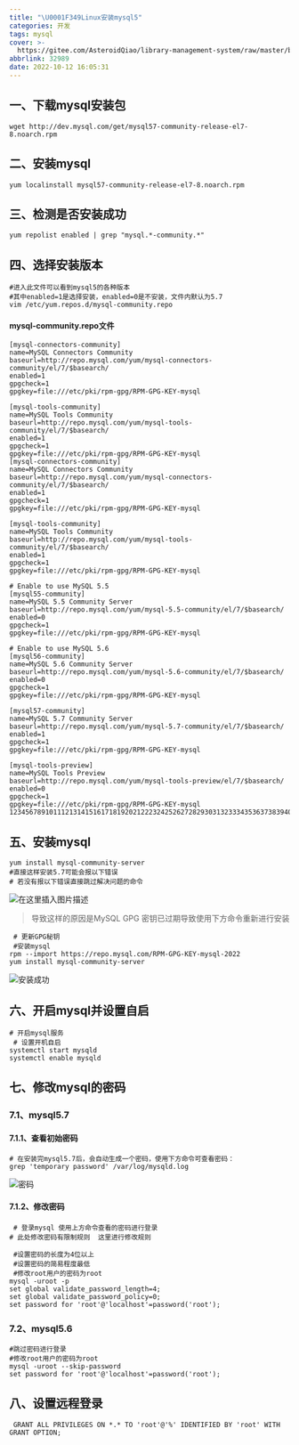 ```yaml
---
title: "\U0001F349Linux安装mysql5"
categories: 开发
tags: mysql
cover: >-
  https://gitee.com/AsteroidQiao/library-management-system/raw/master/book-avatar/17161896821131716189681529.png
abbrlink: 32989
date: 2022-10-12 16:05:31
---
```


## 一、下载mysql安装包

```shell
wget http://dev.mysql.com/get/mysql57-community-release-el7-8.noarch.rpm
```

## 二、安装mysql

```shell
yum localinstall mysql57-community-release-el7-8.noarch.rpm 
```

## 三、检测是否安装成功

```shell
yum repolist enabled | grep "mysql.*-community.*"
```

## 四、选择安装版本

```shell
#进入此文件可以看到mysql5的各种版本
#其中enabled=1是选择安装，enabled=0是不安装，文件内默认为5.7
vim /etc/yum.repos.d/mysql-community.repo    
```

#### mysql-community.repo文件

```shell
[mysql-connectors-community]
name=MySQL Connectors Community
baseurl=http://repo.mysql.com/yum/mysql-connectors-community/el/7/$basearch/
enabled=1
gpgcheck=1
gpgkey=file:///etc/pki/rpm-gpg/RPM-GPG-KEY-mysql

[mysql-tools-community]
name=MySQL Tools Community
baseurl=http://repo.mysql.com/yum/mysql-tools-community/el/7/$basearch/
enabled=1
gpgcheck=1
gpgkey=file:///etc/pki/rpm-gpg/RPM-GPG-KEY-mysql
[mysql-connectors-community]
name=MySQL Connectors Community
baseurl=http://repo.mysql.com/yum/mysql-connectors-community/el/7/$basearch/
enabled=1
gpgcheck=1
gpgkey=file:///etc/pki/rpm-gpg/RPM-GPG-KEY-mysql

[mysql-tools-community]
name=MySQL Tools Community
baseurl=http://repo.mysql.com/yum/mysql-tools-community/el/7/$basearch/
enabled=1
gpgcheck=1
gpgkey=file:///etc/pki/rpm-gpg/RPM-GPG-KEY-mysql

# Enable to use MySQL 5.5
[mysql55-community]
name=MySQL 5.5 Community Server
baseurl=http://repo.mysql.com/yum/mysql-5.5-community/el/7/$basearch/
enabled=0
gpgcheck=1
gpgkey=file:///etc/pki/rpm-gpg/RPM-GPG-KEY-mysql

# Enable to use MySQL 5.6
[mysql56-community]
name=MySQL 5.6 Community Server
baseurl=http://repo.mysql.com/yum/mysql-5.6-community/el/7/$basearch/
enabled=0
gpgcheck=1
gpgkey=file:///etc/pki/rpm-gpg/RPM-GPG-KEY-mysql

[mysql57-community]
name=MySQL 5.7 Community Server
baseurl=http://repo.mysql.com/yum/mysql-5.7-community/el/7/$basearch/
enabled=1
gpgcheck=1
gpgkey=file:///etc/pki/rpm-gpg/RPM-GPG-KEY-mysql

[mysql-tools-preview]
name=MySQL Tools Preview
baseurl=http://repo.mysql.com/yum/mysql-tools-preview/el/7/$basearch/
enabled=0
gpgcheck=1
gpgkey=file:///etc/pki/rpm-gpg/RPM-GPG-KEY-mysql
1234567891011121314151617181920212223242526272829303132333435363738394041424344454647484950515253545556
```

## 五、安装mysql

```shell
yum install mysql-community-server 
#直接这样安装5.7可能会报以下错误
# 若没有报以下错误直接跳过解决问题的命令
```

![在这里插入图片描述](https://img-blog.csdnimg.cn/0450ba8fe8864a61b20e772f87d9889c.png)

> 导致这样的原因是MySQL GPG 密钥已过期导致使用下方命令重新进行安装

```shell
 # 更新GPG秘钥
 #安装mysql
rpm --import https://repo.mysql.com/RPM-GPG-KEY-mysql-2022 
yum install mysql-community-server  
```

![安装成功](https://img-blog.csdnimg.cn/0408a3070fb84f1caa0194596de8d40b.png)

## 六、开启mysql并设置自启

```shell
# 开启mysql服务
 # 设置开机自启
systemctl start mysqld    
systemctl enable mysqld  
```

## 七、修改mysql的密码

### 7.1、mysql5.7

#### 7.1.1、查看初始密码

```shell
# 在安装完mysql5.7后，会自动生成一个密码，使用下方命令可查看密码：
grep 'temporary password' /var/log/mysqld.log   
```

![密码](https://img-blog.csdnimg.cn/23894edc47e74fb6940c68d1b6a5444e.png)

#### 7.1.2、修改密码

```shell
 # 登录mysql 使用上方命令查看的密码进行登录
# 此处修改密码有限制规则  这里进行修改规则

 #设置密码的长度为4位以上
 #设置密码的简易程度最低
 #修改root用户的密码为root
mysql -uroot -p 
set global validate_password_length=4;  
set global validate_password_policy=0;    
set password for 'root'@'localhost'=password('root');   
```

### 7.2、mysql5.6

```shell
#跳过密码进行登录
#修改root用户的密码为root 
mysql -uroot --skip-password 
set password for 'root'@'localhost'=password('root');  
```

## 八、设置远程登录

```shell
 GRANT ALL PRIVILEGES ON *.* TO 'root'@'%' IDENTIFIED BY 'root' WITH GRANT OPTION;
```




